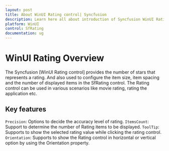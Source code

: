 ```yaml
---
layout: post
title: About WinUI Rating control| Syncfusion
description: Learn here all about introduction of Syncfusion WinUI Rating Control (SfRating) with key features and more.
platform: WinUI
control: SfRating
documentation: ug
---
```


# WinUI Rating Overview

The Syncfusion [WinUI Rating control] provides the number of stars that represents a rating. And also used to configure the item size, item spacing and the number of displayed items in the SfRating control. The Rating control can be used in various scenarios like movie rating, rating the application etc.

## Key features

`Precision`: Options to decide the accuracy level of rating.
`ItemsCount`: Support to determine the number of Rating items to be displayed.
`ToolTip`: Supports to show the selected rating value while clicking the rating control.
`Orientation`: Supports to show the Rating control in horizontal or vertical option by using the Orientation property.